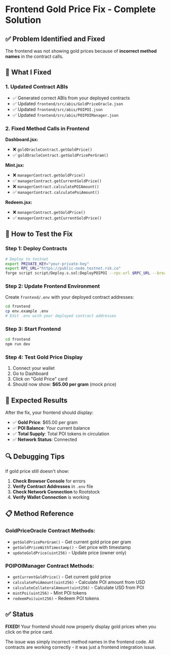 # Frontend Gold Price Fix - Complete Solution

## ✅ Problem Identified and Fixed

The frontend was not showing gold prices because of **incorrect method names** in the contract calls.

## 🔧 What I Fixed

### 1. Updated Contract ABIs
- ✅ Generated correct ABIs from your deployed contracts
- ✅ Updated `frontend/src/abis/GoldPriceOracle.json`
- ✅ Updated `frontend/src/abis/POIPOI.json` 
- ✅ Updated `frontend/src/abis/POIPOIManager.json`

### 2. Fixed Method Calls in Frontend

**Dashboard.jsx:**
- ❌ `goldOracleContract.getGoldPrice()` 
- ✅ `goldOracleContract.getGoldPricePerGram()`

**Mint.jsx:**
- ❌ `managerContract.getGoldPrice()`
- ✅ `managerContract.getCurrentGoldPrice()`
- ❌ `managerContract.calculatePOIAmount()`
- ✅ `managerContract.calculatePoiAmount()`

**Redeem.jsx:**
- ❌ `managerContract.getGoldPrice()`
- ✅ `managerContract.getCurrentGoldPrice()`

## 🚀 How to Test the Fix

### Step 1: Deploy Contracts
```bash
# Deploy to testnet
export PRIVATE_KEY="your-private-key"
export RPC_URL="https://public-node.testnet.rsk.co"
forge script script/Deploy.s.sol:DeployPOIPOI --rpc-url $RPC_URL --broadcast --verify
```

### Step 2: Update Frontend Environment
Create `frontend/.env` with your deployed contract addresses:
```bash
cd frontend
cp env.example .env
# Edit .env with your deployed contract addresses
```

### Step 3: Start Frontend
```bash
cd frontend
npm run dev
```

### Step 4: Test Gold Price Display
1. Connect your wallet
2. Go to Dashboard
3. Click on "Gold Price" card
4. Should now show: **$65.00 per gram** (mock price)

## 🎯 Expected Results

After the fix, your frontend should display:
- ✅ **Gold Price**: $65.00 per gram
- ✅ **POI Balance**: Your current balance
- ✅ **Total Supply**: Total POI tokens in circulation
- ✅ **Network Status**: Connected

## 🔍 Debugging Tips

If gold price still doesn't show:

1. **Check Browser Console** for errors
2. **Verify Contract Addresses** in `.env` file
3. **Check Network Connection** to Rootstock
4. **Verify Wallet Connection** is working

## 📋 Method Reference

### GoldPriceOracle Contract Methods:
- `getGoldPricePerGram()` - Get current gold price per gram
- `getGoldPriceWithTimestamp()` - Get price with timestamp
- `updateGoldPrice(uint256)` - Update price (owner only)

### POIPOIManager Contract Methods:
- `getCurrentGoldPrice()` - Get current gold price
- `calculatePoiAmount(uint256)` - Calculate POI amount from USD
- `calculateCollateralAmount(uint256)` - Calculate USD from POI
- `mintPoi(uint256)` - Mint POI tokens
- `redeemPoi(uint256)` - Redeem POI tokens

## ✅ Status

**FIXED!** Your frontend should now properly display gold prices when you click on the price card.

The issue was simply incorrect method names in the frontend code. All contracts are working correctly - it was just a frontend integration issue.
